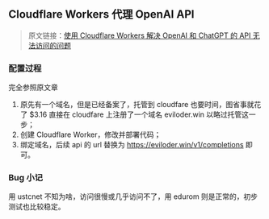## Cloudflare Workers 代理 OpenAI API

> 原文链接：[使用 Cloudflare Workers 解决 OpenAI 和 ChatGPT 的 API 无法访问的问题](https://github.com/noobnooc/noobnooc/discussions/9)

### 配置过程

完全参照原文章

1. 原先有一个域名，但是已经备案了，托管到 cloudfare 也要时间，图省事就花了 $3.16 直接在 cloudfare 上注册了一个域名 eviloder.win 以略过托管这一步；
2. 创建 Cloudflare Worker，修改并部署代码；
3. 绑定域名，后续 api 的 url 替换为 https://eviloder.win/v1/completions 即可。

### Bug 小记

用 ustcnet 不知为啥，访问很慢或几乎访问不了，用 edurom 则是正常的，初步测试也比较稳定。

